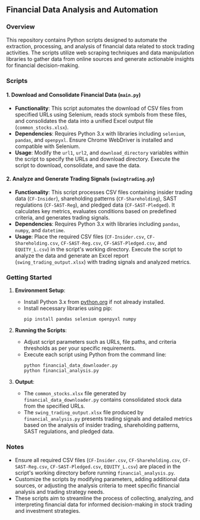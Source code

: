 ## Financial Data Analysis and Automation

### Overview
This repository contains Python scripts designed to automate the extraction, processing, and analysis of financial data related to stock trading activities. The scripts utilize web scraping techniques and data manipulation libraries to gather data from online sources and generate actionable insights for financial decision-making.

### Scripts

#### 1. Download and Consolidate Financial Data (`main.py`)
- **Functionality**: This script automates the download of CSV files from specified URLs using Selenium, reads stock symbols from these files, and consolidates the data into a unified Excel output file (`common_stocks.xlsx`).
- **Dependencies**: Requires Python 3.x with libraries including `selenium`, `pandas`, and `openpyxl`. Ensure Chrome WebDriver is installed and compatible with Selenium.
- **Usage**: Modify the `url1`, `url2`, and `download_directory` variables within the script to specify the URLs and download directory. Execute the script to download, consolidate, and save the data.

#### 2. Analyze and Generate Trading Signals (`swingtrading.py`)
- **Functionality**: This script processes CSV files containing insider trading data (`CF-Insider`), shareholding patterns (`CF-Shareholding`), SAST regulations (`CF-SAST-Reg`), and pledged data (`CF-SAST-Pledged`). It calculates key metrics, evaluates conditions based on predefined criteria, and generates trading signals.
- **Dependencies**: Requires Python 3.x with libraries including `pandas`, `numpy`, and `datetime`.
- **Usage**: Place the required CSV files (`CF-Insider.csv`, `CF-Shareholding.csv`, `CF-SAST-Reg.csv`, `CF-SAST-Pledged.csv`, and `EQUITY_L.csv`) in the script's working directory. Execute the script to analyze the data and generate an Excel report (`swing_trading_output.xlsx`) with trading signals and analyzed metrics.

### Getting Started
1. **Environment Setup**:
   - Install Python 3.x from [python.org](https://www.python.org/downloads/) if not already installed.
   - Install necessary libraries using pip:
     ```
     pip install pandas selenium openpyxl numpy
     ```

2. **Running the Scripts**:
   - Adjust script parameters such as URLs, file paths, and criteria thresholds as per your specific requirements.
   - Execute each script using Python from the command line:
     ```
     python financial_data_downloader.py
     python financial_analysis.py
     ```

3. **Output**:
   - The `common_stocks.xlsx` file generated by `financial_data_downloader.py` contains consolidated stock data from the specified URLs.
   - The `swing_trading_output.xlsx` file produced by `financial_analysis.py` presents trading signals and detailed metrics based on the analysis of insider trading, shareholding patterns, SAST regulations, and pledged data.

### Notes
- Ensure all required CSV files (`CF-Insider.csv`, `CF-Shareholding.csv`, `CF-SAST-Reg.csv`, `CF-SAST-Pledged.csv`, `EQUITY_L.csv`) are placed in the script's working directory before running `financial_analysis.py`.
- Customize the scripts by modifying parameters, adding additional data sources, or adjusting the analysis criteria to meet specific financial analysis and trading strategy needs.
- These scripts aim to streamline the process of collecting, analyzing, and interpreting financial data for informed decision-making in stock trading and investment strategies.
